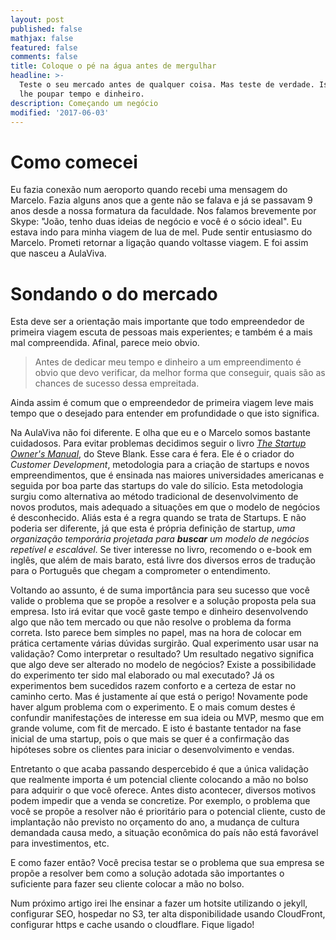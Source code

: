 ```yaml
---
layout: post
published: false
mathjax: false
featured: false
comments: false
title: Coloque o pé na água antes de mergulhar
headline: >-
  Teste o seu mercado antes de qualquer coisa. Mas teste de verdade. Isto irá
  lhe poupar tempo e dinheiro. 
description: Começando um negócio
modified: '2017-06-03'
---
```


# Como comecei

Eu fazia conexão num aeroporto quando recebi uma mensagem do Marcelo. Fazia alguns anos que a gente não se falava e já se passavam 9 anos desde a nossa formatura da faculdade. Nos falamos brevemente por Skype: "João, tenho duas ideias de negócio e você é o sócio ideal". Eu estava indo para minha viagem de lua de mel. Pude sentir entusiasmo do Marcelo. Prometi retornar a ligação quando voltasse viagem. E foi assim que nasceu a AulaViva.

# Sondando o do mercado

Esta deve ser a orientação mais importante que todo empreendedor de primeira viagem escuta de pessoas mais experientes; e também é a mais mal compreendida. Afinal, parece meio obvio.

> Antes de dedicar meu tempo e dinheiro a um empreendimento é obvio que devo verificar, da melhor forma que conseguir, quais são as chances de sucesso dessa empreitada.

Ainda assim é comum que o empreendedor de primeira viagem leve mais tempo que o desejado para entender em profundidade o que isto significa.

Na AulaViva não foi diferente. E olha que eu e o Marcelo somos bastante cuidadosos. Para evitar problemas decidimos seguir o livro [*The Startup Owner's Manual*](https://www.amazon.com/Startup-Owners-Manual-Step-Step-ebook/dp/B009UMTMKS/ref=tmm_kin_swatch_0?_encoding=UTF8&qid=1496616813&sr=8-1), do Steve Blank. Esse cara é fera. Ele é o criador do *Customer Development*, metodologia para a criação de startups e novos empreendimentos, que é ensinada nas maiores universidades americanas e seguida por boa parte das startups do vale do silício. Esta metodologia surgiu como alternativa ao método tradicional de desenvolvimento de novos produtos, mais adequado a situações em que o modelo de negócios é desconhecido. Aliás esta é a regra quando se trata de Startups. E não poderia ser diferente, já que esta é própria definição de startup, *uma organização temporária projetada para **buscar** um modelo de negócios repetível e escalável*. Se tiver interesse no livro, recomendo o e-book em inglês, que além de mais barato, está livre dos diversos erros de tradução para o Português que chegam a comprometer o entendimento.

Voltando ao assunto, é de suma importância para seu sucesso que você valide o problema que se propõe a resolver e a solução proposta pela sua empresa. Isto irá evitar que você gaste tempo e dinheiro desenvolvendo algo que não tem mercado ou que não resolve o problema da forma correta. Isto parece bem simples no papel, mas na hora de colocar em prática certamente várias dúvidas surgirão. Qual experimento usar usar na validação? Como interpretar o resultado? Um resultado negativo significa que algo deve ser alterado no modelo de negócios? Existe a possibilidade do experimento ter sido mal elaborado ou mal executado? Já os experimentos bem sucedidos razem conforto e a certeza de estar no caminho certo. Mas é justamente aí que está o perigo! Novamente pode haver algum problema com o experimento. E o mais comum destes é confundir manifestações de interesse em sua ideia ou MVP, mesmo que em grande volume, com fit de mercado. E isto é bastante tentador na fase inicial de uma startup, pois o que mais se quer é a confirmação das hipóteses sobre os clientes para iniciar o desenvolvimento e vendas.

Entretanto o que acaba passando despercebido é que a única validação que realmente importa é um potencial cliente colocando a mão no bolso para adquirir o que você oferece. Antes disto acontecer, diversos motivos podem impedir que a venda se concretize. Por exemplo, o problema que você se propõe a resolver não é prioritário para o potencial cliente, custo de implantação não previsto no orçamento do ano, a mudança de cultura demandada causa medo, a situação econômica do país não está favorável para investimentos, etc.

E como fazer então? Você precisa testar se o problema que sua empresa se propõe a resolver bem como a solução adotada são importantes o suficiente para fazer seu cliente colocar a mão no bolso.

Num próximo artigo irei lhe ensinar a fazer um hotsite utilizando o jekyll, configurar SEO, hospedar no S3, ter alta disponibilidade usando CloudFront, configurar https e cache usando o cloudflare. Fique ligado!
